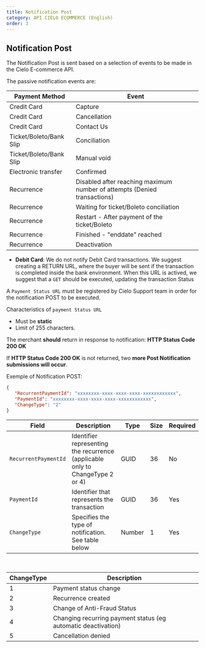 ```yaml
---
title: Notification Post
category: API CIELO ECOMMERCE (English)
order: 3
---
```


## Notification Post

The Notification Post is sent based on a selection of events to be made in the Cielo E-commerce API.

The passive notification events are:

| Payment Method          | Event                                                                    |
|-------------------------|--------------------------------------------------------------------------|
| Credit Card             | Capture                                                                  |
| Credit Card             | Cancellation                                                             |
| Credit Card             | Contact Us                                                               |
| Ticket/Boleto/Bank Slip | Conciliation                                                             |
| Ticket/Boleto/Bank Slip | Manual void                                                              |
| Electronic transfer     | Confirmed                                                                |
| Recurrence              | Disabled after reaching maximum number of attempts (Denied transactions) |
| Recurrence              | Waiting for ticket/Boleto conciliation                                   |
| Recurrence              | Restart - After payment of the ticket/Boleto                             |
| Recurrence              | Finished - "enddate" reached                                             |
| Recurrence              | Deactivation                                                             |


* **Debit Card**:  We do not notify Debit Card transactions. We suggest creating a RETURN URL, where the buyer will be sent if the transaction is completed inside the bank environment. When this URL is actived, we suggest that a `GET` should be executed, updating the transaction Status 

A `Payment Status URL` must be registered by Cielo Support team in order for the notification POST to be executed.

Characteristics of `payment Status URL`

* Must be **static**
* Limit of 255 characters.

The merchant **should** return in response to notification: **HTTP Status Code 200 OK**

If  **HTTP Status Code 200 OK** is not returned, two **more Post Notification submissions will occur**.

Exemple of Notification POST:

```json
{
   "RecurrentPaymentId": "xxxxxxxx-xxxx-xxxx-xxxx-xxxxxxxxxxxx",
   "PaymentId": "xxxxxxxx-xxxx-xxxx-xxxx-xxxxxxxxxxxx",
   "ChangeType": "2"
}
```

| Field | Description | Type | Size | Required |
| ----- | ----------- | ---- | ---------- | -------- |
| `RecurrentPaymentId` | Identifier representing the recurrence (applicable only to ChangeType 2 or 4) | GUID | 36 | No |
| `PaymentId` | Identifier that represents the transaction | GUID | 36 | Yes |
| `ChangeType` | Specifies the type of notification. See table below | Number | 1 | Yes |

<br>

| ChangeType | Description |
| ---------- | ----------- |
| 1 | Payment status change |
| 2 | Recurrence created |
| 3 | Change of Anti-Fraud Status |
| 4 | Changing recurring payment status (eg automatic deactivation) |
| 5 | Cancellation denied 